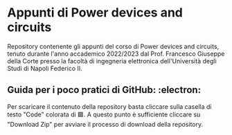 # Appunti di Power devices and circuits 

Repository contenente gli appunti del corso di Power devices and circuits, tenuto durante l'anno accademico 2022/2023 dal Prof. Francesco Giuseppe della Corte presso
la facoltà di ingegneria elettronica dell'Università degli Studi di Napoli Federico II.

## **Guida per i poco pratici di GitHub:** :electron:

Per scaricare il contenuto della repository basta cliccare sulla casella di testo "Code" colorata di 🟩. A questo punto è sufficiente cliccare su "Download Zip" per avviare il processo di download della repository.
